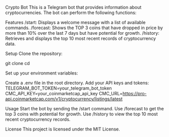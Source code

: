 Crypto Bot
This is a Telegram bot that provides information about cryptocurrencies. The bot can perform the following functions:

Features
/start: Displays a welcome message with a list of available commands.
/forecast: Shows the TOP 3 coins that have dropped in price by more than 10% over the last 7 days but have potential for growth.
/history: Retrieves and displays the top 10 most recent records of cryptocurrency data.

Setup
Clone the repository:

git clone <repository-url>
cd <repository-directory>

Set up your environment variables:

Create a .env file in the root directory.
Add your API keys and tokens:
TELEGRAM_BOT_TOKEN=your_telegram_bot_token
CMC_API_KEY=your_coinmarketcap_api_key
CMC_URL=https://pro-api.coinmarketcap.com/v1/cryptocurrency/listings/latest

Usage
Start the bot by sending the /start command.
Use /forecast to get the top 3 coins with potential for growth.
Use /history to view the top 10 most recent cryptocurrency records.

License
This project is licensed under the MIT License.